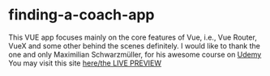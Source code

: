 # finding-a-coach-app
This VUE app focuses mainly on the core features of Vue, i.e., Vue Router, VueX and some other behind the scenes definitely.
I would like to thank the one and only Maximilian Schwarzmüller, for his awesome course on [Udemy](https://www.udemy.com/course/vuejs-2-the-complete-guide/) 
You may visit this site [here/the LIVE PREVIEW](https://finding-a-coach-app.web.app/) 
